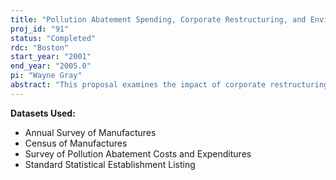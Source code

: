 ```yaml
---
title: "Pollution Abatement Spending, Corporate Restructuring, and Environmental Performance"
proj_id: "91"
status: "Completed"
rdc: "Boston"
start_year: "2001"
end_year: "2005.0"
pi: "Wayne Gray"
abstract: "This proposal examines the impact of corporate restructuring on management of environmental and workplace risks and the determinants of compliance with environmental regulations.  Three industries are involved - paper, oil, and steel.  Both projects require good data on pollution abatement costs, productivity, and plant-firm ownership links.  We'll be linking in outside data on ownership, compliance, enforcement, and environmental performance, checking for consistency with Census data and over time.  The results will include estimates of econometric models for academic publication, and reports to Census on data quality issues.  "
---
```


**Datasets Used:**

  - Annual Survey of Manufactures 
  - Census of Manufactures 
  - Survey of Pollution Abatement Costs and Expenditures 
  - Standard Statistical Establishment Listing 

